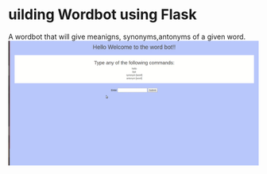 # uilding Wordbot using Flask
A wordbot that will give meanigns, synonyms,antonyms of a given word.
![](wordbot_Demo.gif)


